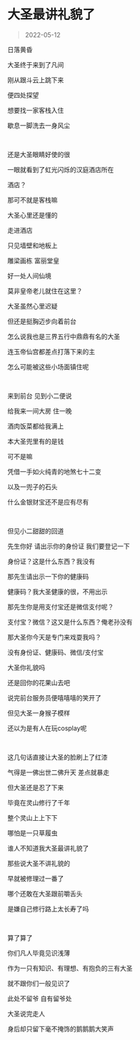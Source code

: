 # 大圣最讲礼貌了

> 2022-05-12

日落黄昏

大圣终于来到了凡间

刚从跟斗云上跳下来

便四处探望

想要找一家客栈入住

歇息一脚洗去一身风尘

<br/>

还是大圣眼睛好使的很

一眼就看到了虹光闪烁的汉庭酒店所在

酒店？

那可不就是客栈嘛

大圣心里还是懂的

走进酒店

只见墙壁和地板上

雕梁画栋 富丽堂皇

好一处人间仙境

莫非皇帝老儿就住在这里？

大圣虽然心里迟疑

但还是挺胸迈步向着前台

怎么说我也是三界五行中鼎鼎有名的大圣

连玉帝仙宫都差点打落下来的主

怎么可能被这些小场面镇住呢

<br/>

来到前台 见到小二便说

给我来一间大房 住一晚

酒肉饭菜都给我满上

本大圣兜里有的是钱

可不是嘛 

凭借一手如火纯青的地煞七十二变

以及一兜子的石头

什么金银财宝还不是应有尽有

<br/>

但见小二甜甜的回道

先生你好 请出示你的身份证 我们要登记一下

身份证？这是什么东西？我没有

那先生请出示一下你的健康码

健康码？我大圣健康的很，不用出示

那先生你是用支付宝还是微信支付呢？

支付宝？微信？这又是什么东西？俺老孙没有

那大圣你今天是专门来戏耍我吗？

没有身份证、健康码、微信/支付宝

大圣你礼貌吗

还是回你的花果山去吧

说完前台服务员便嘻嘻嘻的笑开了

但见大圣一身猴子模样

还以为是有人在玩cosplay呢

<br/>

这几句话直接让大圣的脸刷上了红漆

气得是一佛出世二佛升天 差点就暴走

但大圣还是忍了下来

毕竟在灵山修行了千年

整个灵山上上下下

哪怕是一只草履虫

谁人不知道我大圣最讲礼貌了

那些说大圣不讲礼貌的

早就被修理过一番了

哪个还敢在大圣跟前嚼舌头

是嫌自己修行路上太长寿了吗

<br/>

算了算了 

你们凡人毕竟见识浅薄

作为一只有知识、有理想、有抱负的三有大圣

就不跟你们一般见识了

此处不留爷 自有留爷处

大圣说完走人

身后却只留下毫不掩饰的鹅鹅鹅大笑声

